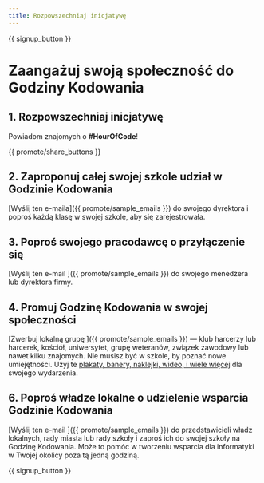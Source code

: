 ```yaml
---
title: Rozpowszechniaj inicjatywę
---
```


{{ signup_button }}

# Zaangażuj swoją społeczność do Godziny Kodowania

## 1. Rozpowszechniaj inicjatywę

Powiadom znajomych o **#HourOfCode**!

{{ promote/share_buttons }}

## 2. Zaproponuj całej swojej szkole udział w Godzinie Kodowania

[Wyślij ten e-maila]({{ promote/sample_emails }}) do swojego dyrektora i poproś każdą klasę w swojej szkole, aby się zarejestrowała.

## 3. Poproś swojego pracodawcę o przyłączenie się

[Wyślij ten e-mail ]({{ promote/sample_emails }}) do swojego menedżera lub dyrektora firmy.

## 4. Promuj Godzinę Kodowania w swojej społeczności

[Zwerbuj lokalną grupę ]({{ promote/sample_emails }}) — klub harcerzy lub harcerek, kościół, uniwersytet, grupę weteranów, związek zawodowy lub nawet kilku znajomych. Nie musisz być w szkole, by poznać nowe umiejętności. Użyj te [plakaty, banery, naklejki, wideo, i wiele więcej](/promote/resources) dla swojego wydarzenia.

## 6. Poproś władze lokalne o udzielenie wsparcia Godzinie Kodowania

[Wyślij ten e-mail ]({{ promote/sample_emails }}) do przedstawicieli władz lokalnych, rady miasta lub rady szkoły i zaproś ich do swojej szkoły na Godzinę Kodowania. Może to pomóc w tworzeniu wsparcia dla informatyki w Twojej okolicy poza tą jedną godziną.

{{ signup_button }}